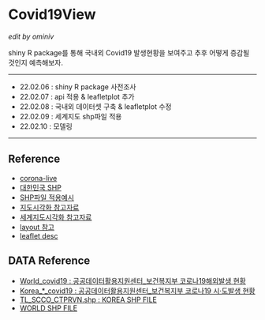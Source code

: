 # Covid19View
*edit by ominiv*

shiny R package를 통해 국내외 Covid19 발생현황을 보여주고 추후 어떻게 증감될 것인지 예측해보자.

---
- 22.02.06 : shiny R package 사전조사
- 22.02.07 : api 적용 & leafletplot 추가
- 22.02.08 : 국내외 데이터셋 구축 & leafletplot 수정
- 22.02.09 : 세계지도 shp파일 적용 
- 22.02.10 : 모델링

---
## Reference
- [corona-live](https://corona-live.com/)
- [대한민국 SHP](http://www.gisdeveloper.co.kr/?p=2332)
- [SHP파일 적용예시](https://kuduz.tistory.com/1196)
- [지도시각화 참고자료](https://ysuks.shinyapps.io/dashboard/)
- [세계지도시각화 참고자료](https://dschloe.github.io/r/shiny/project_06_02/)
- [layout 참고](https://superkong1.tistory.com/15)
- [leaflet desc](https://inziwiduk.blogspot.com/2019/01/r-shiny-interactive-mapping.html)

## DATA Reference
- [World_covid19 : 공공데이터활용지원센터_보건복지부 코로나19해외발생 현황](https://www.data.go.kr/iim/api/selectAPIAcountView.do)
- [Korea_*_covid19 : 공공데이터활용지원센터_보건복지부 코로나19 시·도발생 현황](https://www.data.go.kr/iim/api/selectAPIAcountView.do)
- [TL_SCCO_CTPRVN.shp : KOREA SHP FILE](http://www.gisdeveloper.co.kr/?p=2332)
- [WORLD SHP FILE](https://hub.arcgis.com/datasets/UIA::uia-world-countries-boundaries/about)